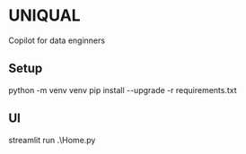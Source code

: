 # UNIQUAL
Copilot for data enginners

## Setup
python -m venv venv
pip install --upgrade -r requirements.txt

## UI
streamlit run .\Home.py
